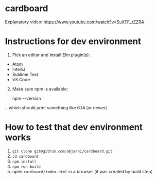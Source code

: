# cardboard

Explanatory video: https://www.youtube.com/watch?v=SuXTF_rZZRA


# Instructions for dev environment

1. Pick an editor and install Elm plugin(s):

  * Atom
  * IntelliJ
  * Sublime Text
  * VS Code

2. Make sure npm is available:

   npm --version

.. which should print something like 6.14 (or newer)
   

# How to test that dev environment works

1. `git clone git@github.com:objarni/cardboard.git`
2. `cd cardboard`
3. `npm install`
4. `npm run build`
5. open `cardboard/index.html` in a browser (it was created by build step)

